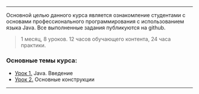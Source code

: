 ___

Основной целью данного курса является ознакомление студентами с основами профессионального программирования с использованием языка Java.
Все выполненные задания публикуются на github.

> 1 месяц, 8 уроков. 12 часов обучающего контента, 24 часа практики.

### Основные темы курса:
* [Урок 1.](https://github.com/khubulovi/java-basic-level/blob/master/src/lesson1/Main.java) Java. Введение
* [Урок 2.](https://github.com/khubulovi/java-basic-level/blob/master/src/lesson2/Main.java) Основные конструкции
____
